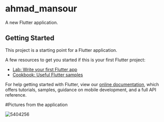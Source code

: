 # ahmad_mansour

A new Flutter application.

## Getting Started

This project is a starting point for a Flutter application.

A few resources to get you started if this is your first Flutter project:

- [Lab: Write your first Flutter app](https://flutter.dev/docs/get-started/codelab)
- [Cookbook: Useful Flutter samples](https://flutter.dev/docs/cookbook)

For help getting started with Flutter, view our
[online documentation](https://flutter.dev/docs), which offers tutorials,
samples, guidance on mobile development, and a full API reference.

#Pictures from the application

![5404256](https://user-images.githubusercontent.com/54493439/119773695-afad3480-bec9-11eb-9d19-566750bc2fde.jpg)
